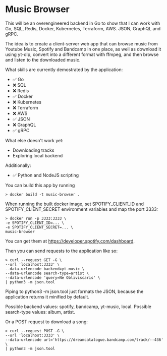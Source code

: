 # Music Browser

This will be an overengineered backend in Go to show that I can work with Go,
SQL, Redis, Docker, Kubernetes, Terraform, AWS. JSON, GraphQL and gRPC.

The idea is to create a client-server web app that can browse music from 
Youtube Music, Spotify and Bandcamp in one place, as well as download it using
yt-dlp, convert into a different format with ffmpeg, and then browse and listen
to the downloaded music.

What skills are currently demostrated by the application:
- :white_check_mark: Go
- :x: SQL
- :x: Redis
- :white_check_mark: Docker
- :x: Kubernetes
- :x: Terraform
- :x: AWS
- :white_check_mark: JSON
- :x: GraphQL
- :white_check_mark: gRPC

What else doesn't work yet:
- Downloading tracks
- Exploring local backend

Additionally:
- :white_check_mark: Python and NodeJS scripting

You can build this app by running 
```
> docker build -t music-browser .
```

When running the built docker image, set SPOTIFY_CLIENT_ID and
SPOTIFY_CLIENT_SECRET environment variables and map the port 3333:
```
> docker run -p 3333:3333 \
-e SPOTIFY_CLIENT_ID=... \
-e SPOTIFY_CLIENT_SECRET=... \
music-browser
```
You can get them at https://developer.spotify.com/dashboard.

Then you can send requests to the application like so:
```
> curl --request GET -G \
--url 'localhost:3333' \
--data-urlencode backend=yt-music \
--data-urlencode search-type=artist \
--data-urlencode 'query=Ne Obliviscaris' \
| python3 -m json.tool
```
Piping to python3 -m json.tool just formats the JSON, because the application
returns it minified by default. 

Possible backend values: spotify, bandcamp, yt-music, local.
Possible search-type values: album, artist.

Or a POST request to download a song:
```
> curl --request POST -G \
--url 'localhost:3333' \
--data-urlencode url='https://dreamcatalogue.bandcamp.com/track/--436' \
| python3 -m json.tool
```
